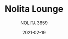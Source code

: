 ---
designer: "Cmp Design"
description: "Nolita%20is%20a%20family%20of%20outdoor%20seatings%20which%20recalls%20the%20origins%20of%20a%20historic%20course%20started%20by%20Mario%20Pedrali%20in%201963%20with%20his%20first%20metal%20garden%20chairs.%20Lounge%20armchair%20with%20steel%20tube%20frame%20powder%20coated%20for%20outdoor%20use."
image_primary: "img/Nolita_3659_01_zoom.jpg"
image_secondary: "img/Nolita_3659_02_zoom.jpg"
manufacturer: "Pedrali"
href: "https://www.pedrali.it/en/products/catalog/Lounge-chair-NOLITA-3659/"
subtitle: "NOLITA 3659"
tags: 
  - "Pedrali"
  - "Lounge Seating"
title: "Nolita Lounge"
category: "Lounge Seating"
slug: "/manufacturers/pedrali/lounge-seating/cmp-design-nolita-lounge"
date: "2021-02-19"
---